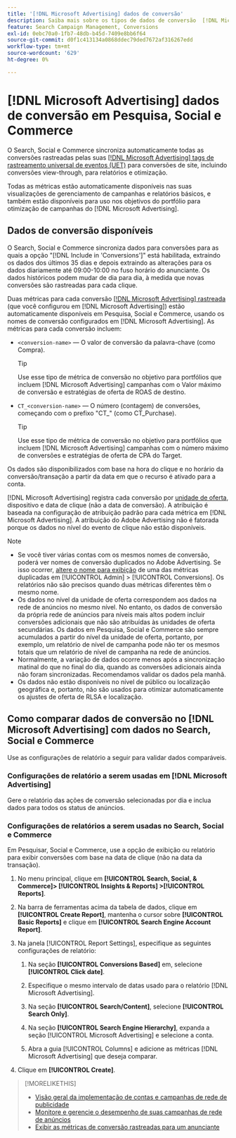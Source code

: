 ```yaml
---
title: '[!DNL Microsoft Advertising] dados de conversão'
description: Saiba mais sobre os tipos de dados de conversão  [!DNL Microsoft Advertising] rastreados disponíveis em Pesquisa, Social e Commerce.
feature: Search Campaign Management, Conversions
exl-id: 0ebc70a0-1fb7-48db-b45d-7409e8bb6f64
source-git-commit: d0f1c413134a0868ddec79ded7672af316267edd
workflow-type: tm+mt
source-wordcount: '629'
ht-degree: 0%

---
```


# [!DNL Microsoft Advertising] dados de conversão em Pesquisa, Social e Commerce

O Search, Social e Commerce sincroniza automaticamente todas as conversões rastreadas pelas suas [[!DNL Microsoft Advertising] tags de rastreamento universal de eventos (UET)](https://help.ads.microsoft.com/#apex/ads/en/53056) para conversões de site, incluindo conversões view-through, para relatórios e otimização.

Todas as métricas estão automaticamente disponíveis nas suas visualizações de gerenciamento de campanhas e relatórios básicos, e também estão disponíveis para uso nos objetivos do portfólio para otimização de campanhas do [!DNL Microsoft Advertising].

## Dados de conversão disponíveis

O Search, Social e Commerce sincroniza dados para conversões para as quais a opção &quot;[!DNL Include in 'Conversions']&quot; está habilitada, extraindo os dados dos últimos 35 dias e depois extraindo as alterações para os dados diariamente até 09:00-10:00 no fuso horário do anunciante. Os dados históricos podem mudar de dia para dia, à medida que novas conversões são rastreadas para cada clique.

Duas métricas para cada conversão [[!DNL Microsoft Advertising] rastreada](https://help.ads.microsoft.com/apex/index/3/en-us/n5012) (que você configurou em [!DNL Microsoft Advertising]) estão automaticamente disponíveis em Pesquisa, Social e Commerce, usando os nomes de conversão configurados em [!DNL Microsoft Advertising]. As métricas para cada conversão incluem:

* `<conversion-name>` — O valor de conversão da palavra-chave (como Compra).

  >[!TIP]
  >
  >Use esse tipo de métrica de conversão no objetivo para portfólios que incluem [!DNL Microsoft Advertising] campanhas com o Valor máximo de conversão e estratégias de oferta de ROAS de destino.

* `CT_<conversion-name>` — O número (contagem) de conversões, começando com o prefixo &quot;CT_&quot; (como CT_Purchase).

  >[!TIP]
  >
  >Use esse tipo de métrica de conversão no objetivo para portfólios que incluem [!DNL Microsoft Advertising] campanhas com o número máximo de conversões e estratégias de oferta de CPA do Target.

Os dados são disponibilizados com base na hora do clique e no horário da conversão/transação a partir da data em que o recurso é ativado para a conta.

[!DNL Microsoft Advertising] registra cada conversão por [unidade de oferta](/help/search-social-commerce/glossary.md#a-b), dispositivo e data de clique (não a data de conversão). A atribuição é baseada na configuração de atribuição padrão para cada métrica em [!DNL Microsoft Advertising]. A atribuição do Adobe Advertising não é fatorada porque os dados no nível do evento de clique não estão disponíveis.

>[!NOTE]
>
>* Se você tiver várias contas com os mesmos nomes de conversão, poderá ver nomes de conversão duplicados no Adobe Advertising. Se isso ocorrer, [altere o nome para exibição](/help/search-social-commerce/admin/conversion-metrics/conversion-metric-edit-display-name.md) de uma das métricas duplicadas em [!UICONTROL Admin] > [!UICONTROL Conversions]. Os relatórios não são precisos quando duas métricas diferentes têm o mesmo nome.
>* Os dados no nível da unidade de oferta correspondem aos dados na rede de anúncios no mesmo nível. No entanto, os dados de conversão da própria rede de anúncios para níveis mais altos podem incluir conversões adicionais que não são atribuídas às unidades de oferta secundárias. Os dados em Pesquisa, Social e Commerce são sempre acumulados a partir do nível da unidade de oferta, portanto, por exemplo, um relatório de nível de campanha pode não ter os mesmos totais que um relatório de nível de campanha na rede de anúncios.
>* Normalmente, a variação de dados ocorre menos após a sincronização matinal do que no final do dia, quando as conversões adicionais ainda não foram sincronizadas. Recomendamos validar os dados pela manhã.
>* Os dados não estão disponíveis no nível de público ou localização geográfica e, portanto, não são usados para otimizar automaticamente os ajustes de oferta de RLSA e localização.

## Como comparar dados de conversão no [!DNL Microsoft Advertising] com dados no Search, Social e Commerce

Use as configurações de relatório a seguir para validar dados comparáveis.

### Configurações de relatório a serem usadas em [!DNL Microsoft Advertising]

Gere o relatório das ações de conversão selecionadas por dia e inclua dados para todos os status de anúncios.

### Configurações de relatórios a serem usadas no Search, Social e Commerce

Em Pesquisar, Social e Commerce, use a opção de exibição ou relatório para exibir conversões com base na data de clique (não na data da transação).

1. No menu principal, clique em **[!UICONTROL Search, Social, & Commerce]> [!UICONTROL Insights & Reports] >[!UICONTROL Reports]**.

1. Na barra de ferramentas acima da tabela de dados, clique em **[!UICONTROL Create Report]**, mantenha o cursor sobre **[!UICONTROL Basic Reports]** e clique em **[!UICONTROL Search Engine Account Report]**.

1. Na janela [!UICONTROL Report Settings], especifique as seguintes configurações de relatório:

   1. Na seção **[!UICONTROL Conversions Based]** em, selecione **[!UICONTROL Click date]**.

   1. Especifique o mesmo intervalo de datas usado para o relatório [!DNL Microsoft Advertising].

   1. Na seção **[!UICONTROL Search/Content]**, selecione **[!UICONTROL Search Only]**.

   1. Na seção **[!UICONTROL Search Engine Hierarchy]**, expanda a seção [!UICONTROL Microsoft Advertising] e selecione a conta.

   1. Abra a guia [!UICONTROL Columns] e adicione as métricas [!DNL Microsoft Advertising] que deseja comparar.

1. Clique em **[!UICONTROL Create]**.

>[!MORELIKETHIS]
>
>* [Visão geral da implementação de contas e campanhas de rede de publicidade](campaign-implemention-overview.md)
>* [Monitore e gerencie o desempenho de suas campanhas de rede de anúncios](monitor-performance-campaigns.md)
>* [Exibir as métricas de conversão rastreadas para um anunciante](/help/search-social-commerce/admin/conversion-metrics/conversion-metric-view-tracked.md)
